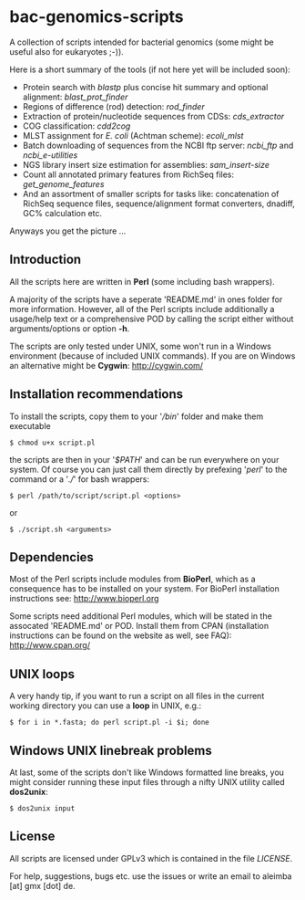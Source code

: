bac-genomics-scripts
====================

A collection of scripts intended for bacterial genomics (some might be useful also for eukaryotes ;-)).

Here is a short summary of the tools (if not here yet will be included soon):

* Protein search with *blastp* plus concise hit summary and optional alignment: *blast_prot_finder*
* Regions of difference (rod) detection: *rod_finder*
* Extraction of protein/nucleotide sequences from CDSs: *cds_extractor*
* COG classification: *cdd2cog*
* MLST assignment for *E. coli* (Achtman scheme): *ecoli_mlst*
* Batch downloading of sequences from the NCBI ftp server: *ncbi_ftp* and *ncbi_e-utilities*
* NGS library insert size estimation for assemblies: *sam_insert-size*
* Count all annotated primary features from RichSeq files: *get_genome_features*
* And an assortment of smaller scripts for tasks like: concatenation of RichSeq sequence files, sequence/alignment format converters, dnadiff, GC% calculation etc.

Anyways you get the picture ...

## Introduction

All the scripts here are written in **Perl** (some including bash wrappers).

A majority of the scripts have a seperate 'README.md' in ones folder for more information. However, all of the Perl scripts include additionally a usage/help text or a comprehensive POD by calling the script either without arguments/options or option **-h**.

The scripts are only tested under UNIX, some won't run in a Windows environment (because of included UNIX commands). If you are on Windows an alternative might be **Cygwin**: http://cygwin.com/

## Installation recommendations

To install the scripts, copy them to your '*/bin*' folder and make them executable

    $ chmod u+x script.pl

the scripts are then in your '*$PATH*' and can be run everywhere on your system. Of course you can just call them directly by prefexing '*perl*' to the command or a '*./*' for bash wrappers:

    $ perl /path/to/script/script.pl <options>

or

    $ ./script.sh <arguments>

## Dependencies

Most of the Perl scripts include modules from **BioPerl**, which as a consequence has to be installed on your system. For BioPerl installation instructions see: http://www.bioperl.org

Some scripts need additional Perl modules, which will be stated in the assocated 'README.md' or POD. Install them from CPAN (installation instructions can be found on the website as well, see FAQ): http://www.cpan.org/

## UNIX loops

A very handy tip, if you want to run a script on all files in the current working directory you can use a **loop** in UNIX, e.g.:

    $ for i in *.fasta; do perl script.pl -i $i; done

## Windows UNIX linebreak problems

At last, some of the scripts don't like Windows formatted line breaks, you might consider running these input files through a nifty UNIX utility called **dos2unix**:

    $ dos2unix input

## License

All scripts are licensed under GPLv3 which is contained in the file *LICENSE*.

For help, suggestions, bugs etc. use the issues or write an email to aleimba [at] gmx [dot] de.

